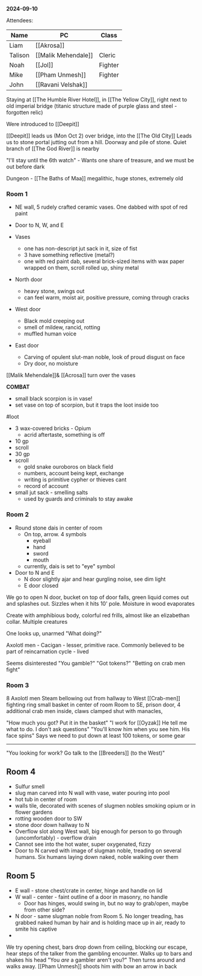 **2024-09-10**

Attendees:

| Name    | PC                  | Class   |
| ------- | ------------------- | ------- |
| Liam    | [[Akrosa]]          |         |
| Talison | [[Malik Mehendale]] | Cleric  |
| Noah    | [[Jol]]             | Fighter |
| Mike    | [[Pham Unmesh]]     | Fighter |
| John    | [[Ravani Velshak]]  |         |

Staying at [[The Humble River Hotel]], in [[The Yellow City]], right next to old imperial bridge (titanic structure made of purple glass and steel - forgotten relic)

Were introduced to [[Deepit]] 

[[Deepit]] leads us (Mon Oct 2) over bridge, into the [[The Old City]]
Leads us to stone portal jutting out from a hill. Doorway and pile of stone.
Quiet branch of [[The God River]] is nearby

"I'll stay until the 6th watch" - Wants one share of treasure, and we must be out before dark

Dungeon - [[The Baths of Maa]] megalithic, huge stones, extremely old

### Room 1

- NE wall, 5 rudely crafted ceramic vases. One dabbed with spot of red paint
- Door to N, W, and E
- Vases
	- one has non-descript jut sack in it, size of fist
	- 3 have something reflective (metal?)
	- one with red paint dab, several brick-sized items with wax paper wrapped on them, scroll rolled up, shiny metal

- North door
	- heavy stone, swings out
	- can feel warm, moist air, positive pressure, coming through cracks
- West door
	- Black mold creeping out
	- smell of mildew, rancid, rotting
	- muffled human voice
- East door
	- Carving of opulent slut-man noble, look of proud disgust on face
	- Dry door, no moisture

[[Malik Mehendale]]& [[Acrosa]] turn over the vases

**COMBAT**
- small black scorpion is in vase!
- set vase on top of scorpion, but it traps the loot inside too

#loot
- 3 wax-covered bricks - Opium
	- acrid aftertaste, something is off
- 10 gp
- scroll
- 30 gp
- scroll
	- gold snake ouroboros on black field
	- numbers, account being kept, exchange
	- writing is primitive cypher or thieves cant
	- record of account
- small jut sack - smelling salts
	- used by guards and criminals to stay awake

### Room 2
- Round stone dais in center of room
	- On top, arrow. 4 symbols
		- eyeball
		- hand
		- sword
		- mouth
	- currently, dais is set to "eye" symbol
- Door to N and E
	- N door slightly ajar and hear gurgling noise, see dim light
	- E door closed


We go to open N door, bucket on top of door falls, green liquid comes out and splashes out. Sizzles when it hits 10' pole. Moisture in wood evaporates

Create with amphibious body, colorful red frills, almost like an elizabethan collar. Multiple creatures

One looks up, unarmed "What doing?"

Axolotl men -  Cacigan - lesser, primitive race. Commonly believed to be part of reincarnation cycle - lived 

Seems disinterested "You gamble?" "Got tokens?" "Betting on crab men fight"


### Room 3

8 Axolotl men
Steam bellowing out from hallway to West
[[Crab-men]] fighting ring
small basket in center of room
Room to SE, prison door, 4 additional crab men inside, claws clamped shut with manacles, 

"How much you got? Put it in the basket"
"I work for [[Oyzak]] He tell me what to do. I don't ask questions"
"You'll know him when you see him. His face spins"
Says we need to put down at least 100 tokens, or some gear

****
"You looking for work? Go talk to the [[Breeders]] (to the West)"

## Room 4
- Sulfur smell
- slug man carved into N wall with vase, water pouring into pool
- hot tub in center of room
- walls tile, decorated with scenes of slugmen nobles smoking opium or in flower gardens
- rotting wooden door to SW
- stone door down hallway to N
- Overflow slot along West wall, big enough for person to go through (uncomfortably) - overflow drain
- Cannot see into the hot water, super oxygenated, fizzy
- Door to N carved with image of slugman noble, treading on several humans. Six humans laying down naked, noble walking over them

## Room 5

- E wall - stone chest/crate in center, hinge and handle on lid
- W wall - center - faint outline of a door in masonry, no handle
	- Door has hinges, would swing in, but no way to grab/open, maybe from other side?
- N door - same slugman noble from Room 5. No longer treading, has grabbed naked human by hair and is holding mace up in air, ready to smite his captive
- 

We try opening chest, bars drop down from ceiling, blocking our escape, hear steps of the talker from the gambling encounter. Walks up to bars and shakes his head "You _are_ a gambler aren't you?" Then turns around and walks away. [[Pham Unmesh]] shoots him with bow an arrow in back
